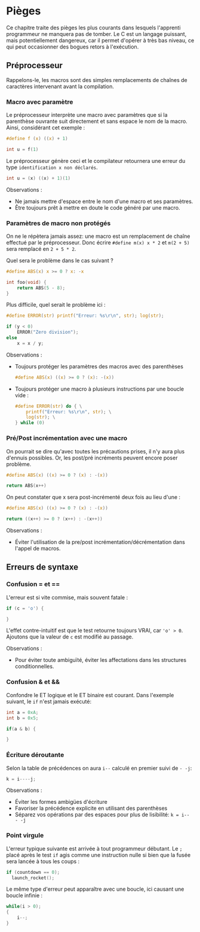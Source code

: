 # Pièges

Ce chapitre traite des pièges les plus courants dans lesquels l'apprenti programmeur ne manquera pas de tomber. Le C est un langage puissant, mais potentiellement dangereux, car il permet d'opérer à très bas niveau, ce qui peut occasionner des bogues retors à l'exécution.

## Préprocesseur

Rappelons-le, les macros sont des simples remplacements de chaînes de caractères intervenant avant la compilation.

### Macro avec paramètre

Le préprocesseur interprète une macro avec paramètres que si la parenthèse ouvrante suit directement et sans espace le nom de la macro. Ainsi, considérant cet exemple :

```c
#define f (x) ((x) + 1)

int u = f(1)
```

Le préprocesseur génère ceci et le compilateur retournera une erreur du type `identification x non déclarés`.

```c
int u = (x) ((x) + 1)(1)
```

Observations :

- Ne jamais mettre d'espace entre le nom d'une macro et ses paramètres.
- Être toujours prêt à mettre en doute le code généré par une macro.

### Paramètres de macro non protégés

On ne le répètera jamais assez: une macro est un remplacement de chaîne effectué par le préprocesseur. Donc écrire `#define m(x) x * 2` et `m(2 + 5)` sera remplacé en `2 + 5 * 2`.

Quel sera le problème dans le cas suivant ?

```c
#define ABS(x) x >= 0 ? x: -x

int foo(void) {
    return ABS(5 - 8);
}
```

Plus difficile, quel serait le problème ici :

```c
#define ERROR(str) printf("Erreur: %s\r\n", str); log(str);

if (y < 0)
    ERROR("Zero division");
else
    x = x / y;
```

Observations :

- Toujours protéger les paramètres des macros avec des parenthèses

  ```c
  #define ABS(x) ((x) >= 0 ? (x): -(x))
  ```

- Toujours protéger une macro à plusieurs instructions par une boucle vide :

  ```c
  #define ERROR(str) do { \
      printf("Erreur: %s\r\n", str); \
      log(str); \
  } while (0)
  ```

### Pré/Post incrémentation avec une macro

On pourrait se dire qu'avec toutes les précautions prises, il n'y aura plus d'ennuis possibles. Or, les post/pré incréments peuvent encore poser problème.

```c
#define ABS(x) ((x) >= 0 ? (x) : -(x))

return ABS(x++)
```

On peut constater que x sera post-incrémenté deux fois au lieu d'une :

```c
#define ABS(x) ((x) >= 0 ? (x) : -(x))

return ((x++) >= 0 ? (x++) : -(x++))
```

Observations :

- Éviter l'utilisation de la pre/post incrémentation/décrémentation dans l'appel de macros.

## Erreurs de syntaxe

### Confusion = et ==

L'erreur est si vite commise, mais souvent fatale :

```c
if (c = 'o') {

}
```

L'effet contre-intuitif est que le test retourne toujours VRAI, car `'o' > 0`. Ajoutons que la valeur de `c` est modifié au passage.

Observations :

- Pour éviter toute ambiguïté, éviter les affectations dans les structures conditionnelles.

### Confusion & et &&

Confondre le ET logique et le ET binaire est courant. Dans l'exemple suivant, le `if` n'est jamais exécuté:

```c
int a = 0xA;
int b = 0x5;

if(a & b) {

}
```

### Écriture déroutante

Selon la table de précédences on aura `i--` calculé en premier suivi de `- -j`:

```c
k = i----j;
```

Observations :

- Éviter les formes ambigües d'écriture
- Favoriser la précédence explicite en utilisant des parenthèses
- Séparez vos opérations par des espaces pour plus de lisibilité: `k = i-- - -j`

### Point virgule

L'erreur typique suivante est arrivée à tout programmeur débutant. Le `;` placé après le test `if` agis comme une instruction nulle si bien que la fusée sera lancée à tous les coups :

```c
if (countdown == 0);
  launch_rocket();
```

Le même type d'erreur peut apparaître avec une boucle, ici causant une boucle infinie :

```c
while(i > 0);
{
    i--;
}
```
